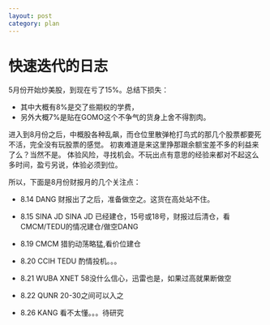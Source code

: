 ```yaml
---
layout: post
category: plan
---
```


快速迭代的日志
===
5月份开始炒美股，到现在亏了15%。总结下损失：
* 其中大概有8%是交了些期权的学费，
* 另外大概7%是贴在GOMO这个不争气的货身上舍不得割肉。

进入到8月份之后，中概股各种乱飙，而仓位里散弹枪打鸟式的那几个股票都要死不活，完全没有玩股票的感觉。
初衷难道是来这里挣那跟余额宝差不多的利益来了么？当然不是。
体验风险，寻找机会。不玩出点有意思的经验来都对不起这么多时间，盈亏另说，体验必须到位。

所以，下面是8月份财报月的几个关注点：

  * 8.14 DANG 
  财报出了之后，准备做空之。这货在高处站不住。

  * 8.15 SINA JD
  SINA JD 已经建仓，15号或18号，财报过后清仓，看CMCM/TEDU的情况建仓/做空DANG

  * 8.19 CMCM
  猎豹动荡略猛,看价位建仓

  * 8.20 CCIH TEDU
  酌情投机。。。

  * 8.21 WUBA XNET
  58没什么信心，迅雷也是，如果过高就果断做空

  * 8.22 QUNR
  20-30之间可以入之

  * 8.26 KANG
  看不太懂。。。待研究